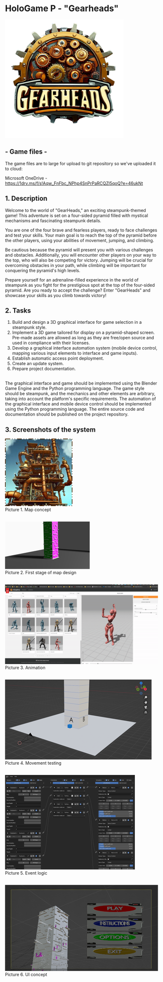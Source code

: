 # HoloGame P - "Gearheads"
![logo](https://github.com/AILab-FOI/PRRI-HoloGameP2023/blob/1202c42302db00ccedf515009c045f08596d8c0e/Classes/logo.png) 
## - Game files -
The game files are to large for upload to git repository so we've uploaded it to cloud:

Microsoft OneDrive - https://1drv.ms/f/s!Aqw_FnFbc_NPhp4SnPrPaRCQZl5qoQ?e=46ukNt 


## 1. Description

Welcome to the world of "GearHeads," an exciting steampunk-themed game! This adventure is set on a four-sided pyramid filled with mystical mechanisms and fascinating steampunk details. <br>

You are one of the four brave and fearless players, ready to face challenges and test your skills. Your main goal is to reach the top of the pyramid before the other players, using your abilities of movement, jumping, and climbing.
<br>

Be cautious because the pyramid will present you with various challenges and obstacles. Additionally, you will encounter other players on your way to the top, who will also be competing for victory. Jumping will be crucial for overcoming obstacles in your path, while climbing will be important for conquering the pyramid's high levels.
<br>

Prepare yourself for an adrenaline-filled experience in the world of steampunk as you fight for the prestigious spot at the top of the four-sided pyramid. Are you ready to accept the challenge? Enter "GearHeads" and showcase your skills as you climb towards victory!

## 2. Tasks

1. Build and design a 3D graphical interface for game selection in a steampunk style. <br>
2. Implement a 3D game tailored for display on a pyramid-shaped screen. Pre-made assets are allowed as long as they are free/open source and used in compliance with their licenses. <br>
3. Develop a graphical interface automation system (mobile device control, mapping various input elements to interface and game inputs). <br>
4. Establish automatic access point deployment. <br>
5. Create an update system. <br>
6. Prepare project documentation. <br> <br>

The graphical interface and game should be implemented using the Blender Game Engine and the Python programming language. The game style should be steampunk, and the mechanics and other elements are arbitrary, taking into account the platform's specific requirements. The automation of the graphical interface and mobile device control should be implemented using the Python programming language. The entire source code and documentation should be published on the project repository.

## 3. Screenshots of the system

![concept](https://github.com/AILab-FOI/PRRI-HoloGameP2023/blob/1202c42302db00ccedf515009c045f08596d8c0e/Classes/concept.jpg) <br>
Picture 1. Map concept
<br>
<br>

![first_stage](https://github.com/AILab-FOI/PRRI-HoloGameP2023/blob/1202c42302db00ccedf515009c045f08596d8c0e/Classes/first_stage.png) <br>
Picture 2. First stage of map design
<br>
<br>

![animation](https://github.com/AILab-FOI/PRRI-HoloGameP2023/blob/1202c42302db00ccedf515009c045f08596d8c0e/Classes/animation.png) <br>
Picture 3. Animation
<br>
<br>

![test](https://github.com/AILab-FOI/PRRI-HoloGameP2023/blob/1202c42302db00ccedf515009c045f08596d8c0e/Classes/event_test.png) <br>
Picture 4. Movement testing
<br>
<br>

![logic](https://github.com/AILab-FOI/PRRI-HoloGameP2023/blob/1202c42302db00ccedf515009c045f08596d8c0e/Classes/event_logic.png) <br>
Picture 5. Event logic
<br>
<br>

![ui_concept](https://github.com/AILab-FOI/PRRI-HoloGameP2023/blob/1202c42302db00ccedf515009c045f08596d8c0e/Classes/ui.png) <br>
Picture 6. UI concept
<br>
<br>





